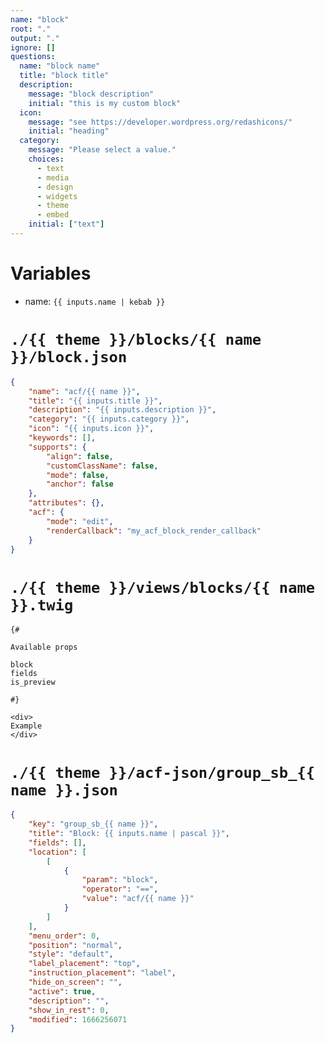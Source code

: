 ```yaml
---
name: "block"
root: "."
output: "."
ignore: []
questions:
  name: "block name"
  title: "block title"
  description:
    message: "block description"
    initial: "this is my custom block"
  icon:
    message: "see https://developer.wordpress.org/redashicons/"
    initial: "heading"
  category:
    message: "Please select a value."
    choices:
      - text
      - media
      - design
      - widgets
      - theme
      - embed
    initial: ["text"]
---
```


# Variables
- name: `{{ inputs.name | kebab }}`

# `./{{ theme }}/blocks/{{ name }}/block.json`

```json
{
	"name": "acf/{{ name }}",
	"title": "{{ inputs.title }}",
	"description": "{{ inputs.description }}",
	"category": "{{ inputs.category }}",
	"icon": "{{ inputs.icon }}",
	"keywords": [],
	"supports": {
		"align": false,
		"customClassName": false,
		"mode": false,
		"anchor": false
	},
	"attributes": {},
	"acf": {
		"mode": "edit",
		"renderCallback": "my_acf_block_render_callback"
	}
}
```

# `./{{ theme }}/views/blocks/{{ name }}.twig`

```twig
{#

Available props

block
fields
is_preview

#}

<div>
Example
</div>

```

# `./{{ theme }}/acf-json/group_sb_{{ name }}.json`

```json
{
	"key": "group_sb_{{ name }}",
	"title": "Block: {{ inputs.name | pascal }}",
	"fields": [],
	"location": [
		[
			{
				"param": "block",
				"operator": "==",
				"value": "acf/{{ name }}"
			}
		]
	],
	"menu_order": 0,
	"position": "normal",
	"style": "default",
	"label_placement": "top",
	"instruction_placement": "label",
	"hide_on_screen": "",
	"active": true,
	"description": "",
	"show_in_rest": 0,
	"modified": 1666256071
}
```

